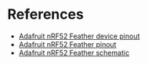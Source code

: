 # References

- [Adafruit nRF52 Feather device pinout](https://cdn-learn.adafruit.com/assets/assets/000/046/248/original/microcontrollers_Feather_NRF52_Pinout_v1.2-1.png?1504885794)
- [Adafruit nRF52 Feather pinout](https://cdn-learn.adafruit.com/assets/assets/000/043/921/original/microcontrollers_nRF52Pinout.png?1500272417)
- [Adafruit nRF52 Feather schematic](https://cdn-learn.adafruit.com/assets/assets/000/052/793/original/microcontrollers_revgsch.png?1523067417)

